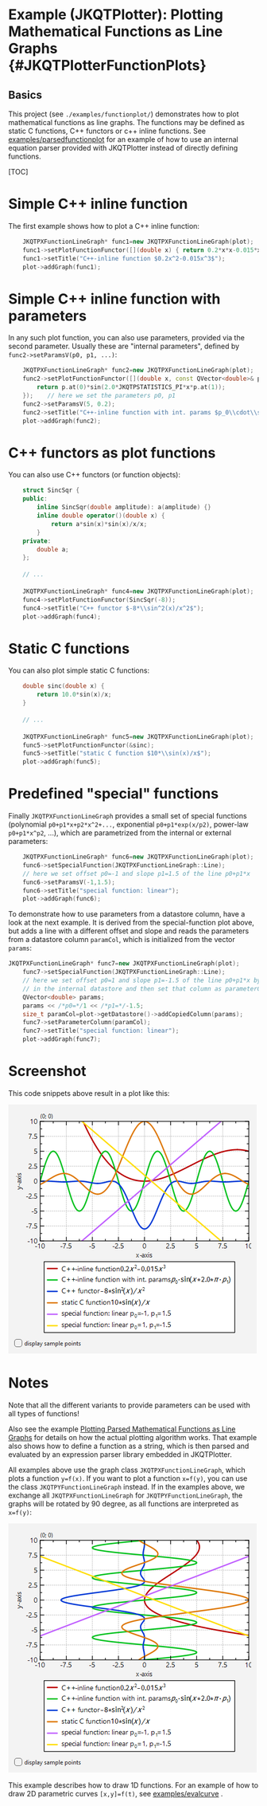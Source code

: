 # Example (JKQTPlotter): Plotting Mathematical Functions as Line Graphs {#JKQTPlotterFunctionPlots}
## Basics
This project (see `./examples/functionplot/`) demonstrates how to plot mathematical functions as line graphs. The functions may be defined as static C functions, C++ functors or c++ inline functions. See [examples/parsedfunctionplot](https://github.com/jkriege2/JKQtPlotter/tree/master/examples/parsedfunctionplot) for an example of how to use an internal equation parser provided with JKQTPlotter instead of directly defining functions.

[TOC]

# Simple C++ inline function
The first example shows how to plot a C++ inline function: 
```.cpp
    JKQTPXFunctionLineGraph* func1=new JKQTPXFunctionLineGraph(plot);
    func1->setPlotFunctionFunctor([](double x) { return 0.2*x*x-0.015*x*x*x; });
    func1->setTitle("C++-inline function $0.2x^2-0.015x^3$");
    plot->addGraph(func1);
```

# Simple C++ inline function with parameters

In any such plot function, you can also use parameters, provided via the second parameter. Usually these are "internal parameters", defined by `func2->setParamsV(p0, p1, ...)`:
```.cpp
    JKQTPXFunctionLineGraph* func2=new JKQTPXFunctionLineGraph(plot);
    func2->setPlotFunctionFunctor([](double x, const QVector<double>& p) {
        return p.at(0)*sin(2.0*JKQTPSTATISTICS_PI*x*p.at(1));
    });    // here we set the parameters p0, p1
    func2->setParamsV(5, 0.2);
    func2->setTitle("C++-inline function with int. params $p_0\\cdot\\sin(x*2.0*\\pi\\cdot p_1)$");
    plot->addGraph(func2);
```


# C++ functors as plot functions

You can also use C++ functors (or function objects):
```.cpp
    struct SincSqr {
    public:
        inline SincSqr(double amplitude): a(amplitude) {}
        inline double operator()(double x) {
            return a*sin(x)*sin(x)/x/x;
        }
    private:
        double a;
    };

    // ...
    
    JKQTPXFunctionLineGraph* func4=new JKQTPXFunctionLineGraph(plot);
    func4->setPlotFunctionFunctor(SincSqr(-8));
    func4->setTitle("C++ functor $-8*\\sin^2(x)/x^2$");
    plot->addGraph(func4);
```

# Static C functions

You can also plot simple static C functions:
```.cpp
    double sinc(double x) {
        return 10.0*sin(x)/x;
    }
    
    // ...

    JKQTPXFunctionLineGraph* func5=new JKQTPXFunctionLineGraph(plot);
    func5->setPlotFunctionFunctor(&sinc);
    func5->setTitle("static C function $10*\\sin(x)/x$");
    plot->addGraph(func5);
```

# Predefined "special" functions

Finally `JKQTPXFunctionLineGraph` provides a small set of special functions (polynomial `p0+p1*x+p2*x^2+...`, exponential `p0+p1*exp(x/p2)`, power-law `p0+p1*x^p2`, ...), which are parametrized from the internal or external parameters:
```.cpp
    JKQTPXFunctionLineGraph* func6=new JKQTPXFunctionLineGraph(plot);
    func6->setSpecialFunction(JKQTPXFunctionLineGraph::Line);
    // here we set offset p0=-1 and slope p1=1.5 of the line p0+p1*x
    func6->setParamsV(-1,1.5);
    func6->setTitle("special function: linear");
    plot->addGraph(func6);
```

To demonstrate how to use parameters from a datastore column, have a look at the next example. It is derived from the special-function plot above, but adds a line with a different offset and slope and reads the parameters from a datastore column `paramCol`, which is initialized from the vector `params`:
```.cpp
JKQTPXFunctionLineGraph* func7=new JKQTPXFunctionLineGraph(plot);
    func7->setSpecialFunction(JKQTPXFunctionLineGraph::Line);
    // here we set offset p0=1 and slope p1=-1.5 of the line p0+p1*x by adding these into a column
    // in the internal datastore and then set that column as parameterColumn for the function graph
    QVector<double> params;
    params << /*p0=*/1 << /*p1=*/-1.5;
    size_t paramCol=plot->getDatastore()->addCopiedColumn(params);
    func7->setParameterColumn(paramCol);
    func7->setTitle("special function: linear");
    plot->addGraph(func7);
```

# Screenshot

This code snippets above result in a plot like this:

![functionplot](https://raw.githubusercontent.com/jkriege2/JKQtPlotter/master/screenshots/functionplot.png)

# Notes

Note that all the different variants to provide parameters can be used with all types of functions!

Also see the example [Plotting Parsed Mathematical Functions as Line Graphs](https://github.com/jkriege2/JKQtPlotter/tree/master/examples/parsedfunctionplot) for details on how the actual plotting algorithm works. That example also shows how to define a function as a string, which is then parsed and evaluated by an expression parser library embedded in JKQTPlotter.

All examples above use the graph class `JKQTPXFunctionLineGraph`, which plots a function `y=f(x)`. If you want to plot a function `x=f(y)`, you can use the class `JKQTPYFunctionLineGraph` instead. If in the examples above, we exchange all `JKQTPXFunctionLineGraph` for `JKQTPYFunctionLineGraph`, the graphs will be rotated by 90 degree, as all functions are interpreted as `x=f(y)`:

![functionplot_fy](https://raw.githubusercontent.com/jkriege2/JKQtPlotter/master/screenshots/functionplot_fy.png)


This example describes how to draw 1D functions. For an example of how to draw 2D parametric curves `[x,y]=f(t)`, see [examples/evalcurve](https://github.com/jkriege2/JKQtPlotter/tree/master/examples/evalcurve) .


